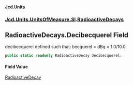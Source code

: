 #### [Jcd.Units](index 'index')
### [Jcd.Units.UnitsOfMeasure.SI](Jcd.Units.UnitsOfMeasure.SI 'Jcd.Units.UnitsOfMeasure.SI').[RadioactiveDecays](RadioactiveDecays 'Jcd.Units.UnitsOfMeasure.SI.RadioactiveDecays')

## RadioactiveDecays.Decibecquerel Field

decibecquerel defined such that: becquerel = dBq × 1.0/10.0.

```csharp
public static readonly RadioactiveDecay Decibecquerel;
```

#### Field Value
[RadioactiveDecay](RadioactiveDecay 'Jcd.Units.UnitTypes.RadioactiveDecay')